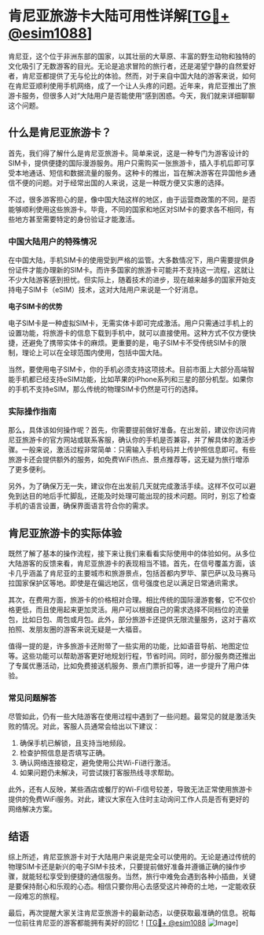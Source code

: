 # 肯尼亚旅游卡大陆可用性详解[[TG💪+ @esim1088](https://t.me/s/esim1088)]

肯尼亚，这个位于非洲东部的国家，以其壮丽的大草原、丰富的野生动物和独特的文化吸引了无数游客的目光。无论是追求冒险的旅行者，还是渴望宁静的自然爱好者，肯尼亚都提供了无与伦比的体验。然而，对于来自中国大陆的游客来说，如何在肯尼亚顺利使用手机网络，成了一个让人头疼的问题。近年来，肯尼亚推出了旅游卡服务，但很多人对“大陆用户是否能使用”感到困惑。今天，我们就来详细聊聊这个问题。

## 什么是肯尼亚旅游卡？

首先，我们得了解什么是肯尼亚旅游卡。简单来说，这是一种专门为游客设计的SIM卡，提供便捷的国际漫游服务。用户只需购买一张旅游卡，插入手机后即可享受本地通话、短信和数据流量的服务。这种卡的推出，旨在解决游客在异国他乡通信不便的问题。对于经常出国的人来说，这是一种既方便又实惠的选择。

不过，很多游客担心的是，像中国大陆这样的地区，由于运营商政策的不同，是否能够顺利使用这些旅游卡。毕竟，不同的国家和地区对SIM卡的要求各不相同，有些地方甚至需要特定的身份验证才能激活。

### 中国大陆用户的特殊情况

在中国大陆，手机SIM卡的使用受到严格的监管。大多数情况下，用户需要提供身份证件才能办理新的SIM卡。而许多国家的旅游卡可能并不支持这一流程，这就让不少大陆游客感到担忧。但实际上，随着技术的进步，现在越来越多的国家开始支持电子SIM卡（eSIM）技术，这对大陆用户来说是一个好消息。

**电子SIM卡的优势**

电子SIM卡是一种虚拟SIM卡，无需实体卡即可完成激活。用户只需通过手机上的设置功能，将旅游卡的信息下载到手机中，就可以直接使用。这种方式不仅方便快捷，还避免了携带实体卡的麻烦。更重要的是，电子SIM卡不受传统SIM卡的限制，理论上可以在全球范围内使用，包括中国大陆。

当然，要使用电子SIM卡，你的手机必须支持这项技术。目前市面上大部分高端智能手机都已经支持eSIM功能，比如苹果的iPhone系列和三星的部分机型。如果你的手机不支持eSIM，那么传统的物理SIM卡仍然是可行的选择。

### 实际操作指南

那么，具体该如何操作呢？首先，你需要提前做好准备。在出发前，建议你访问肯尼亚旅游卡的官方网站或联系客服，确认你的手机是否兼容，并了解具体的激活步骤。一般来说，激活过程非常简单：只需输入手机号码并上传护照信息即可。有些旅游卡还会提供额外的服务，如免费WiFi热点、景点推荐等，这无疑为旅行增添了更多便利。

另外，为了确保万无一失，建议你在出发前几天就完成激活手续。这样不仅可以避免到达目的地后手忙脚乱，还能及时处理可能出现的技术问题。同时，别忘了检查手机的语言设置，确保界面语言符合你的需求。

## 肯尼亚旅游卡的实际体验

既然了解了基本的操作流程，接下来让我们来看看实际使用中的体验如何。从多位大陆游客的反馈来看，肯尼亚旅游卡的表现相当不错。首先，在信号覆盖方面，该卡几乎涵盖了肯尼亚的主要城市和旅游景点，包括首都内罗毕、蒙巴萨以及马赛马拉国家保护区等地。即使是在偏远地区，信号强度也足以满足日常通讯需求。

其次，在费用方面，旅游卡的价格相对合理。相比传统的国际漫游套餐，它不仅价格更低，而且使用起来更加灵活。用户可以根据自己的需求选择不同档位的流量包，比如日包、周包或月包。此外，部分旅游卡还提供无限流量服务，这对于喜欢拍照、发朋友圈的游客来说无疑是一大福音。

值得一提的是，许多旅游卡还附带了一些实用的功能，比如语音导航、地图定位等。这些功能可以帮助游客更好地规划行程，节省时间。同时，部分服务商还推出了专属优惠活动，比如免费接送机服务、景点门票折扣等，进一步提升了用户体验。

### 常见问题解答

尽管如此，仍有一些大陆游客在使用过程中遇到了一些问题。最常见的就是激活失败的情况。对此，客服人员通常会给出以下建议：

1. 确保手机已解锁，且支持当地频段。
2. 检查护照信息是否填写正确。
3. 确认网络连接稳定，避免使用公共Wi-Fi进行激活。
4. 如果问题仍未解决，可尝试拨打客服热线寻求帮助。

此外，还有人反映，某些酒店或餐厅的Wi-Fi信号较差，导致无法正常使用旅游卡提供的免费WiFi服务。对此，建议大家在入住时主动询问工作人员是否有更好的网络解决方案。

## 结语

综上所述，肯尼亚旅游卡对于大陆用户来说是完全可以使用的。无论是通过传统的物理SIM卡还是新兴的电子SIM卡技术，只要提前做好准备并遵循正确的操作步骤，就能轻松享受到便捷的通信服务。当然，旅行中难免会遇到各种小插曲，关键是要保持耐心和乐观的心态。相信只要你用心去感受这片神奇的土地，一定能收获一段难忘的旅程。

最后，再次提醒大家关注肯尼亚旅游卡的最新动态，以便获取最准确的信息。祝每一位前往肯尼亚的游客都能拥有美好的回忆！[[TG💪+ @esim1088](https://t.me/s/esim1088) ![Image](https://i.postimg.cc/4NQfJmqS/Snipaste-2025-05-13-00-14-12.png)]
